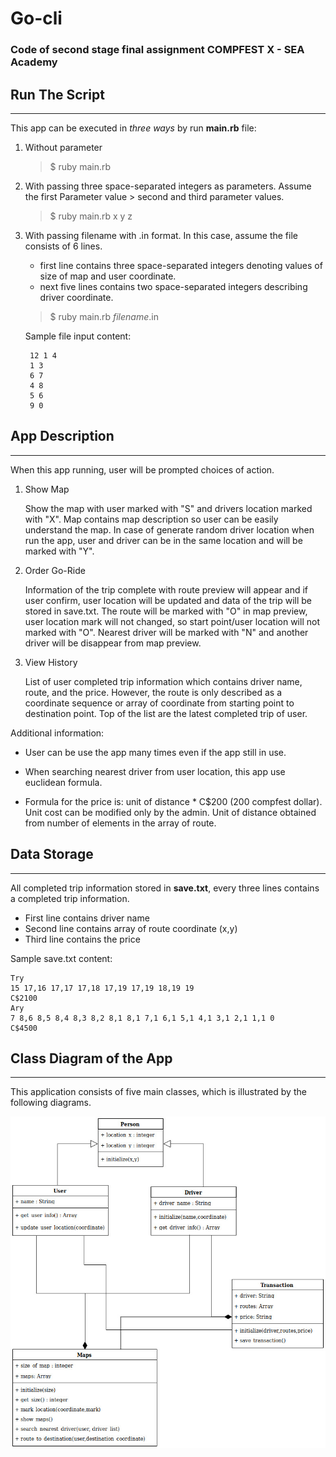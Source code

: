 # Go-cli
### Code of second stage final assignment COMPFEST X - SEA Academy

## Run The Script
---
This app can be executed in _three ways_ by run **main.rb** file:
1. Without parameter
    > $ ruby main.rb
2. With passing three space-separated integers as parameters. Assume the first Parameter value > second and third parameter values.
    > $ ruby main.rb  x y z
3. With passing filename with .in format. In this case, assume the file consists of 6 lines.
      * first line contains three space-separated integers denoting values of size of map and user coordinate.
      * next five lines contains two space-separated integers describing driver coordinate.
    > $ ruby main.rb _filename_.in

    Sample file input content:

        12 1 4
        1 3
        6 7
        4 8
        5 6
        9 0

## App Description
----
When this app running, user will be prompted choices of action.
  1. Show Map
    
      Show the map with user marked with "S" and drivers location marked with "X". Map contains map description so user can be easily understand the map. In case of generate random driver location when run the app, user and driver can be in the same location and will be marked with "Y".

  2. Order Go-Ride

      Information of the trip complete with route preview will appear and if user confirm, user location will be updated and data of the trip will be stored in save.txt. The route will be marked with "O" in map preview, user location mark will not changed, so start point/user location will not marked with "O". Nearest driver will be marked with "N" and another driver will be disappear from map preview.

  3. View History

      List of user completed trip information which contains driver name, route, and the price. However, the route is only described as a coordinate sequence or array of coordinate from starting point to destination point. Top of the list are the latest completed trip of user.
 
Additional information:

* User can be use the app many times even if the app still in use.

* When searching nearest driver from user location, this app use euclidean formula.

* Formula for the price is: unit of distance * C$200 (200 compfest dollar). Unit cost can be modified only by the admin. Unit of distance obtained from number of elements in the array of route.

## Data Storage
---
All completed trip information stored in **save.txt**, every three lines contains a completed trip information.
  * First line contains driver name
  * Second line contains array of route coordinate (x,y)
  * Third line contains the price
  
Sample save.txt content:
  
    Try
    15 17,16 17,17 17,18 17,19 17,19 18,19 19
    C$2100
    Ary
    7 8,6 8,5 8,4 8,3 8,2 8,1 8,1 7,1 6,1 5,1 4,1 3,1 2,1 1,1 0
    C$4500

## Class Diagram of the App
---
This application consists of five main classes, which is illustrated by the following diagrams.

![alt text][logo]

[logo]: https://github.com/Maxalmina/go-cli/blob/master/class_diagram_go-cli.jpg